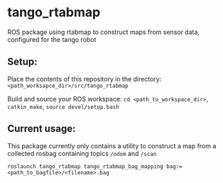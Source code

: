 # tango_rtabmap
ROS package using rtabmap to construct maps from sensor data, configured for the tango robot

## Setup:
Place the contents of this repository in the directory:
```<path_worksapce_dir>/src/tango_rtabmap```

Build and source your ROS workspace:
```cd <path_to_workspace_dir>```, 
```catkin_make```, 
```source devel/setup.bash```

## Current usage:
This package currently only contains a utility to construct a map from a collected rosbag containing topics ```/odom``` and ```/scan```

```roslaunch tango_rtabmap tango_rtabmap_bag_mapping bag:=<path_to_bagfile>/<filename>.bag```
